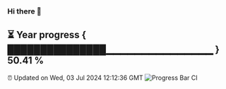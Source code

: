 ### Hi there 👋
⏳ Year progress { ███████████████▁▁▁▁▁▁▁▁▁▁▁▁▁▁▁ } 50.41 %
---
⏰ Updated on Wed, 03 Jul 2024 12:12:36 GMT
![Progress Bar CI](https://github.com/Moyi321/Moyi321/workflows/Progress%20Bar%20CI/badge.svg)
